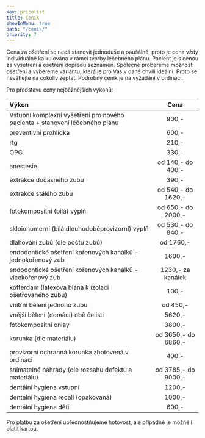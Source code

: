 ```yaml
---
key: pricelist
title: Ceník
showInMenu: true
path: "/cenik/"
priority: 7
---
```

Cena za ošetření se nedá stanovit jednoduše a paušálně, proto je cena vždy individuálně kalkulována v rámci tvorby léčebného plánu. Pacient je s cenou za vyšetření a ošetření dopředu seznámen. Společně probereme možnosti ošetření a vybereme variantu, která je pro Vás v dané chvíli ideální. Proto se neváhejte na cokoliv zeptat. Podrobný ceník je na vyžádání v ordinaci.

Pro představu ceny nejběžnějších výkonů:

Výkon                                                                                               | Cena
:---------------------------------------------------------------------------------------------------| :------------------------------:
Vstupní komplexní vyšetření pro nového pacienta + stanovení léčebného plánu                         | 900,- 
preventivní prohlídka                                                                               | 600,-
rtg                                                                                                 | 210,-
OPG                                                                                                 | 330,-
anestesie                                                                                           | od 140,- do 400,-
extrakce dočasného zubu                                                                             | 390,-
extrakce stálého zubu                                                                               | od 540,- do 1620,-
fotokompositní (bílá) výplň                                                                         | od 650,- do 2000,-
skloionomerní  (bílá dlouhodoběprovizorní) výplň                                                    | od 530,- do 840,-
dlahování zubů (dle počtu zubů)                                                                     | od 1760,-
endodontické ošetření kořenových kanálků - jednokořenový zub                                        | 1600,-
endodontické ošetření kořenových kanálků - vícekořenový zub                                         | 1230,- za kanálek
kofferdam (latexová blána k izolaci ošetřovaného zubu)                                              | 100,-
vnitřní bělení jednoho zubu                                                                         | od 450,-
vnější bělení (domácí) obě čelisti                                                                  | 5620,-
fotokompositní onlay                                                                                | 3800,-
korunka (dle materiálu)                                                                             | od 3650,- do 6860,-
provizorní ochranná korunka zhotovená v ordinaci                                                    | 400,-
snímatelné náhrady (dle rozsahu defektu a materiálu)                                                | od 3785,- do 9000,-
dentální hygiena vstupní                                                                            | 1200,-
dentální hygiena recall (opakovaná)                                                                 | 1000,-
dentální hygiena děti                                                                               | 600,-

 Pro platbu za ošetření upřednostňujeme hotovost, ale případně je možné i platit kartou.